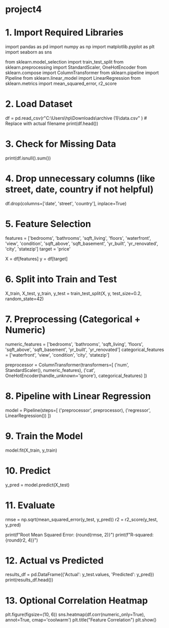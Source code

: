 # project4

# 1. Import Required Libraries
import pandas as pd
import numpy as np
import matplotlib.pyplot as plt
import seaborn as sns

from sklearn.model_selection import train_test_split
from sklearn.preprocessing import StandardScaler, OneHotEncoder
from sklearn.compose import ColumnTransformer
from sklearn.pipeline import Pipeline
from sklearn.linear_model import LinearRegression
from sklearn.metrics import mean_squared_error, r2_score

# 2. Load Dataset
df = pd.read_csv(r"C:\Users\hp\Downloads\archive (1)\data.csv" )  # Replace with actual filename
print(df.head())

# 3. Check for Missing Data
print(df.isnull().sum())

# 4. Drop unnecessary columns (like street, date, country if not helpful)
df.drop(columns=['date', 'street', 'country'], inplace=True)

# 5. Feature Selection
features = ['bedrooms', 'bathrooms', 'sqft_living', 'floors', 'waterfront', 'view',
            'condition', 'sqft_above', 'sqft_basement', 'yr_built', 'yr_renovated', 'city', 'statezip']
target = 'price'

X = df[features]
y = df[target]

# 6. Split into Train and Test
X_train, X_test, y_train, y_test = train_test_split(X, y, test_size=0.2, random_state=42)

# 7. Preprocessing (Categorical + Numeric)
numeric_features = ['bedrooms', 'bathrooms', 'sqft_living', 'floors', 'sqft_above',
                    'sqft_basement', 'yr_built', 'yr_renovated']
categorical_features = ['waterfront', 'view', 'condition', 'city', 'statezip']

preprocessor = ColumnTransformer(transformers=[
    ('num', StandardScaler(), numeric_features),
    ('cat', OneHotEncoder(handle_unknown='ignore'), categorical_features)
])

# 8. Pipeline with Linear Regression
model = Pipeline(steps=[
    ('preprocessor', preprocessor),
    ('regressor', LinearRegression())
])

# 9. Train the Model
model.fit(X_train, y_train)

# 10. Predict
y_pred = model.predict(X_test)

# 11. Evaluate
rmse = np.sqrt(mean_squared_error(y_test, y_pred))
r2 = r2_score(y_test, y_pred)

print(f"Root Mean Squared Error: {round(rmse, 2)}")
print(f"R-squared: {round(r2, 4)}")

# 12. Actual vs Predicted
results_df = pd.DataFrame({'Actual': y_test.values, 'Predicted': y_pred})
print(results_df.head())

# 13. Optional Correlation Heatmap
plt.figure(figsize=(10, 6))
sns.heatmap(df.corr(numeric_only=True), annot=True, cmap='coolwarm')
plt.title("Feature Correlation")
plt.show()
